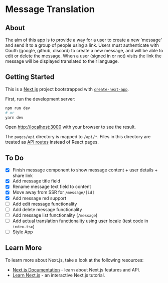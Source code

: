 # Message Translation

## About

The aim of this app is to provide a way for a user to create a new 'message' and send it to a group of people using a link. Users must authenticate with Oauth (google, github, discord) to create a new message, and will be able to edit or delete the message. When a user (signed in or not) visits the link the message will be displayed translated to their language.

## Getting Started

This is a [Next.js](https://nextjs.org/) project bootstrapped with [`create-next-app`](https://github.com/vercel/next.js/tree/canary/packages/create-next-app).

First, run the development server:

```bash
npm run dev
# or
yarn dev
```

Open [http://localhost:3000](http://localhost:3000) with your browser to see the result.

The `pages/api` directory is mapped to `/api/*`. Files in this directory are treated as [API routes](https://nextjs.org/docs/api-routes/introduction) instead of React pages.

## To Do

-   [x] Finish message component to show message content + user details + share link
-   [x] Add message title field
-   [x] Rename message text field to content
-   [x] Move away from SSR for `/message/[id]`
-   [x] Add message md support
-   [ ] Add edit message functionality
-   [ ] Add delete message functionality
-   [ ] Add message list functionality (`/message`)
-   [ ] Add actual translation functionality using user locale (test code in `index.tsx`)
-   [ ] Style App

## Learn More

To learn more about Next.js, take a look at the following resources:

-   [Next.js Documentation](https://nextjs.org/docs) - learn about Next.js features and API.
-   [Learn Next.js](https://nextjs.org/learn) - an interactive Next.js tutorial.
